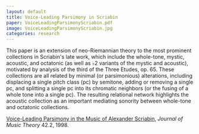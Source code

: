 ```yaml
---
layout: default
title: Voice-Leading Parsimony in Scriabin
paper: VoiceLeadingParsimonyScriabin.pdf
image: VoiceLeadingParsimonyScriabin.jpg
categories: research
---
```

This paper is an extension of neo-Riemannian theory to the most prominent collections in Scriabin's late work, which include the whole-tone, mystic, acoustic, and octatonic (as well as &#x266d;2 variants of the mystic and acoustic), motivated by analysis of the third of the Three Etudes, op. 65. These collections are all related by minimal (or parsimonious) alterations, including displacing a single pitch class (pc) by semitone, adding or removing a single pc, and splitting a single pc into its chromatic neighbors (or the fusing of a whole tone into a single pc). The resulting relational network highlights the acoustic collection as an important mediating sonority between whole-tone and octatonic collections.

[Voice-Leading Parsimony in the Music of Alexander Scriabin][JMT], _Journal of Music Theory_ 42.2, 1998.

[JMT]: https://www.jstor.org/stable/843875
